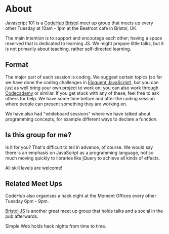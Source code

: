 # About

Javascript 101 is a [CodeHub Bristol](https://www.meetup.com/CodeHub-Bristol/) meet up group that meets up every other Tuesday at 10am - 1pm at the Beatroot cafe in Bristol, UK.

The main intention is to support and encourage each other; having a space reserved that is dedicated to learning JS. We might prepare little talks, but it is not primarily about teaching, rather self-directed learning.

## Format
The major part of each session is coding. We suggest certain topics (so far we have done the coding challenges in [Eloquent JavaScript](http://eloquentjavascript.net/)), but you can just as well bring your own project to work on; you can also work through [Codecademy](https://www.codecademy.com/) or similar. If you get stuck with any of these, feel free to ask others for help.
We have some time before and after the coding session where people can present something they are working on.

We have also had "whiteboard sessions" where we have talked about
programming concepts, for example different ways to declare a
function.

## Is this group for me?[](http://eloquentjavascript.net/)
Is it for you? That's difficult to tell in advance, of course. We would say there is an emphasis on JavaScript as a programming language, not so much moving quickly to libraries like jQuery to achieve all kinds of effects. 

All skill levels are welcome!

## Related Meet Ups
CodeHub also organises a hack night at the Moment Offices every other Tuesday 6pm - 9pm.

[Bristol JS](https://www.meetup.com/BristolJS/) is another great meet up group that holds talks and a social in the pub afterwards. 

Simple Web holds hack nights from time to time.




